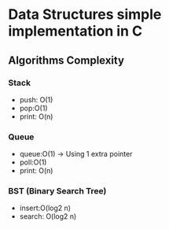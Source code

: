 # Data Structures simple implementation in C

## Algorithms Complexity

### Stack
* push: O(1)
* pop:O(1)
* print: O(n)

### Queue
* queue:O(1) -> Using 1 extra pointer
* poll:O(1)
* print: O(n)

### BST (Binary Search Tree)
* insert:O(log2 n)
* search: O(log2 n)